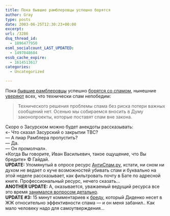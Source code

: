 ```yaml
---
title: Пока бывшие рамблеровцы успешно борятся
author: Gray
type: posts
date: 2003-06-25T12:30:23+00:00
excerpt:
url: /3286
dsq_thread_id:
  - 1896477950
esml_socialcount_LAST_UPDATED:
  - 1497048604
essb_cache_expire:
  - 1614513617
categories:
  - Uncategorized

---
```








Пока <a href="http://www.ashmanov.com/" target="_blank">бывшие рамблеровцы</a> успешно <a href="http://spamtest.ru/" target="_blank">борятся со спамом</a>, нынешние <a href="http://www.vedomosti.ru/stories/2003/06/25-08-01.html" target="_blank">уверяют</a> всех, что технически спам непобедим:

> Технического решения проблемы спама без риска потери важных сообщений нет. Осенью мы собираемся вносить в Думу законопроекты, которые поставят спам вне закона.

Скоро о Засурском можно будет анекдоты рассказывать:  
&#171;- Что сказал Засурский о закрытии ТВС?  
&#8212; А пиар Рамблера пропустить?  
&#8212; Да.  
&#8212; Он промолчал&#187;.  
&#171;Когда Вы говорите, Иван Васильевич, такое ощущение, что Вы бредите&#187; &copy; Гайдай.  
**UPDATE:** Упомянутый в опросе ресурс <a href="http://www.antispam.ru/" target="_blank">АнтиСпам.ру</a>, кстати, ни сном ни духом не ведает о куче возможностей убивать спам и буквально на этой неделе рассказывает, как фильтровать почту в Бате по адресной книге. Профессиональный ресурс, нечего сказать&#8230;  
**ANOTHER UPDATE:** А, оказывается, уважаемый ведущий ресурса все это время <a href="http://www.livejournal.com/users/kippie/663450.html#cutid1" target="_blank">занимался вопросом детально</a>.  
**UPDATE #3:** 15 минут комментариев к <a href="http://www.livejournal.com/users/kippie/664209.html" target="_blank">бреду</a>, который Диденко несет в ЖЖ относительно эффективности спама &#8212; и он меня забанил.. Как мало человеку надо для самоутверждения&#8230;